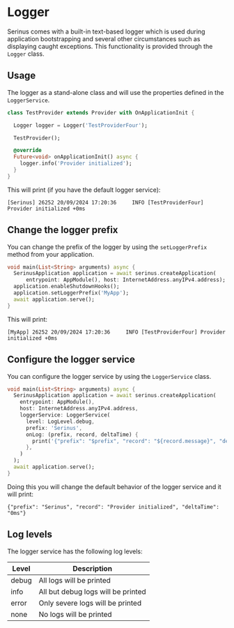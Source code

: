 # Logger

Serinus comes with a built-in text-based logger which is used during application bootstrapping and several other circumstances such as displaying caught exceptions. This functionality is provided through the `Logger` class.

## Usage

The logger as a stand-alone class and will use the properties defined in the `LoggerService`.

```dart
class TestProvider extends Provider with OnApplicationInit {

  Logger logger = Logger('TestProviderFour');

  TestProvider();

  @override
  Future<void> onApplicationInit() async {
    logger.info('Provider initialized');
  }
}
```

This will print (if you have the default logger service):

```shell
[Serinus] 26252 20/09/2024 17:20:36     INFO [TestProviderFour] Provider initialized +0ms
```

## Change the logger prefix

You can change the prefix of the logger by using the `setLoggerPrefix` method from your application.

```dart
void main(List<String> arguments) async {
  SerinusApplication application = await serinus.createApplication(
      entrypoint: AppModule(), host: InternetAddress.anyIPv4.address);
  application.enableShutdownHooks();
  application.setLoggerPrefix('MyApp');
  await application.serve();
}
```

This will print:

```shell
[MyApp] 26252 20/09/2024 17:20:36     INFO [TestProviderFour] Provider initialized +0ms
```

## Configure the logger service

You can configure the logger service by using the `LoggerService` class.

```dart
void main(List<String> arguments) async {
  SerinusApplication application = await serinus.createApplication(
    entrypoint: AppModule(), 
    host: InternetAddress.anyIPv4.address,
    loggerService: LoggerService(
      level: LogLevel.debug,
      prefix: 'Serinus',
      onLog: (prefix, record, deltaTime) {
        print('{"prefix": "$prefix", "record": "${record.message}", "deltaTime": "${deltaTime}ms"}');
      },
    )
  );
  await application.serve();
}
```

Doing this you will change the default behavior of the logger service and it will print:

```shell
{"prefix": "Serinus", "record": "Provider initialized", "deltaTime": "0ms"}
```

## Log levels

The logger service has the following log levels:

| Level | Description |
|-------|-------------|
| debug | All logs will be printed |
| info  | All but debug logs will be printed |
| error | Only severe logs will be printed |
| none | No logs will be printed |
